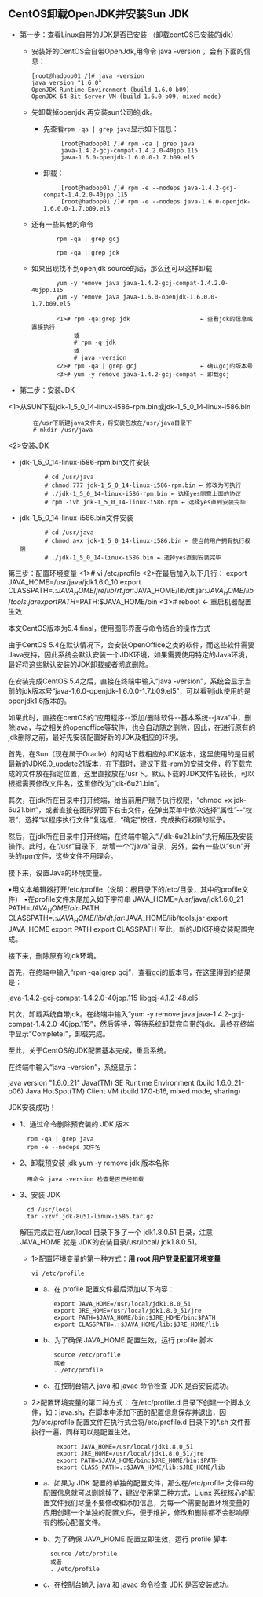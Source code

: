 ## CentOS卸载OpenJDK并安装Sun JDK

* 第一步：查看Linux自带的JDK是否已安装 （卸载centOS已安装的jdk）
   * 安装好的CentOS会自带OpenJdk,用命令 java -version ，会有下面的信息：

         [root@hadoop01 /]# java -version
         java version "1.6.0"
         OpenJDK Runtime Environment (build 1.6.0-b09)
         OpenJDK 64-Bit Server VM (build 1.6.0-b09, mixed mode)

   * 先卸载掉openjdk,再安装sun公司的jdk。
     * 先查看` rpm -qa | grep java `显示如下信息：
     
                [root@hadoop01 /]# rpm -qa | grep java
                java-1.4.2-gcj-compat-1.4.2.0-40jpp.115
                java-1.6.0-openjdk-1.6.0.0-1.7.b09.el5

     * 卸载：

                [root@hadoop01 /]# rpm -e --nodeps java-1.4.2-gcj-compat-1.4.2.0-40jpp.115
                [root@hadoop01 /]# rpm -e --nodeps java-1.6.0-openjdk-1.6.0.0-1.7.b09.el5

   * 还有一些其他的命令

                rpm -qa | grep gcj

                rpm -qa | grep jdk

   * 如果出现找不到openjdk source的话，那么还可以这样卸载

                yum -y remove java java-1.4.2-gcj-compat-1.4.2.0-40jpp.115
                yum -y remove java java-1.6.0-openjdk-1.6.0.0-1.7.b09.el5

                <1># rpm -qa|grep jdk                    ← 查看jdk的信息或直接执行 
                     或 
                     # rpm -q jdk 
                     或 
                     # java -version 
                <2># rpm -qa | grep gcj                  ← 确认gcj的版本号 
                <3># yum -y remove java-1.4.2-gcj-compat ← 卸载gcj 

* 第二步：安装JDK 

<1>从SUN下载jdk-1_5_0_14-linux-i586-rpm.bin或jdk-1_5_0_14-linux-i586.bin 

           在/usr下新建java文件夹，将安装包放在/usr/java目录下 
           # mkdir /usr/java 
   
<2>安装JDK  

   * jdk-1_5_0_14-linux-i586-rpm.bin文件安装 

                # cd /usr/java 
                # chmod 777 jdk-1_5_0_14-linux-i586-rpm.bin ← 修改为可执行 
                # ./jdk-1_5_0_14-linux-i586-rpm.bin ← 选择yes同意上面的协议 
                # rpm -ivh jdk-1_5_0_14-linux-i586.rpm ← 选择yes直到安装完毕 

   * jdk-1_5_0_14-linux-i586.bin文件安装 

                # cd /usr/java 
                # chmod a+x jdk-1_5_0_14-linux-i586.bin ← 使当前用户拥有执行权限 
                # ./jdk-1_5_0_14-linux-i586.bin ← 选择yes直到安装完毕 

第三步：配置环境变量 
<1># vi /etc/profile 
<2>在最后加入以下几行： 
export JAVA_HOME=/usr/java/jdk1.6.0_10 
export CLASSPATH=.:$JAVA_HOME/jre/lib/rt.jar:$JAVA_HOME/lib/dt.jar:$JAVA_HOME/lib/tools.jar 
export PATH=$PATH:$JAVA_HOME/bin 
<3># reboot ← 重启机器配置生效

本文CentOS版本为5.4 final，使用图形界面与命令结合的操作方式

由于CentOS 5.4在默认情况下，会安装OpenOffice之类的软件，而这些软件需要Java支持，因此系统会默认安装一个JDK环境，如果需要使用特定的Java环境，最好将这些默认安装的JDK卸载或者彻底删除。

在安装完成CentOS 5.4之后，直接在终端中输入“java -version”，系统会显示当前的jdk版本号“java-1.6.0-openjdk-1.6.0.0-1.7.b09.el5”，可以看到jdk使用的是openjdk1.6版本的。

如果此时，直接在centOS的“应用程序--添加/删除软件--基本系统--java”中，删除java，与之相关的openoffice等软件，也会自动随之删除，因此，在进行原有的jdk删除之前，最好先安装配置好新的JDK及相应的环境。

首先，在Sun（现在属于Oracle）的网站下载相应的JDK版本，这里使用的是目前最新的JDK6.0_update21版本，在下载时，建议下载-rpm的安装文件，将下载完成的文件放在指定位置，这里直接放在/usr下。默认下载的JDK文件名较长，可以根据需要修改文件名，这里修改为“jdk-6u21.bin”。

其次，在jdk所在目录中打开终端，给当前用户赋予执行权限，“chmod +x jdk-6u21.bin”，或者直接在图形界面下右击文件，在弹出菜单中依次选择“属性”--“权限”，选择“以程序执行文件”复选框，“确定”按钮，完成执行权限的赋予。

然后，在jdk所在目录中打开终端，在终端中输入“./jdk-6u21.bin”执行解压及安装操作。此时，在“/usr”目录下，新增一个“/java”目录，另外，会有一些以“sun”开头的rpm文件，这些文件不用理会。

接下来，设置Java的环境变量。

•用文本编辑器打开/etc/profile（说明：根目录下的/etc/目录，其中的profile文件）
•在profile文件末尾加入如下字符串
JAVA_HOME=/usr/java/jdk1.6.0_21
PATH=$JAVA_HOME/bin:$PATH
CLASSPATH=.:$JAVA_HOME/lib/dt.jar:$JAVA_HOME/lib/tools.jar
export JAVA_HOME
export PATH
export CLASSPATH
至此，新的JDK环境安装配置完成。

接下来，删除原有的jdk环境。

首先，在终端中输入“rpm -qa|grep gcj”，查看gcj的版本号，在这里得到的结果是：

java-1.4.2-gcj-compat-1.4.2.0-40jpp.115
libgcj-4.1.2-48.el5

其次，卸载系统自带jdk。在终端中输入“yum -y remove java java-1.4.2-gcj-compat-1.4.2.0-40jpp.115”，然后等待，等待系统卸载完自带的jdk。最终在终端中显示“Complete!”，卸载完成。

至此，关于CentOS的JDK配置基本完成，重启系统。

在终端中输入“java -version”，系统显示：

java version "1.6.0_21"
Java(TM) SE Runtime Environment (build 1.6.0_21-b06)
Java HotSpot(TM) Client VM (build 17.0-b16, mixed mode, sharing)

JDK安装成功！


* 1、通过命令删除预安装的 JDK 版本

        rpm -qa | grep java
        rpm -e --nodeps 文件名

* 2、卸载预安装 jdk yum -y remove jdk 版本名称

        用命令 java -version 检查是否已经卸载
 
* 3、安装 JDK

        cd /usr/local
        tar -xzvf jdk-8u51-linux-i586.tar.gz

     解压完成后在/usr/local 目录下多了一个 jdk1.8.0.51 目录，注意 JAVA_HOME 就是 JDK的安装目录/usr/local/ jdk1.8.0.51。

  * 1>配置环境变量的第一种方式：**用 root 用户登录配置环境变量**
  
        vi /etc/profile

       * a、在 profile 配置文件最后添加以下内容：

                export JAVA_HOME=/usr/local/jdk1.8.0_51
                export JRE_HOME=/usr/local/jdk1.8.0_51/jre
                export PATH=$JAVA_HOME/bin:$JRE_HOME/bin:$PATH
                export CLASSPATH=.:$JAVA_HOME/lib:$JRE_HOME/lib

       * b、为了确保 JAVA_HOME 配置生效，运行 profile 脚本
        
                source /etc/profile
                或者
                . /etc/profile

       * c、在控制台输入 java 和 javac 命令检查 JDK 是否安装成功。
        
   * 2>配置环境变量的第二种方式：
        在/etc/profile.d 目录下创建一个脚本文件，如：java.sh，在脚本中添加下面的配置信息保存并退出，因为/etc/profile 配置文件在执行式会将/etc/profile.d 目录下的*.sh 文件都执行一遍，同样可以是配置生效。
        
                export JAVA_HOME=/usr/local/jdk1.8.0_51
                export JRE_HOME=/usr/local/jdk1.8.0_51/jre
                export PATH=$JAVA_HOME/bin:$JRE_HOME/bin:$PATH
                export CLASS_PATH=.:$JAVA_HOME/lib:$JRE_HOME/lib

        * a、如果为 JDK 配置的单独的配置文件，那么在/etc/profile 文件中的配置信息就可以删除掉了，建议使用第二种方式，Liunx 系统核心的配置文件我们尽量不要修改和添加信息，为每一个需要配置环境变量的应用创建一个单独的配置文件，便于维护，修改和删除都不会影响原有的核心配置文件。
        
        * b、为了确保 JAVA_HOME 配置立即生效，运行 profile 脚本
        
                source /etc/profile
                或者
                . /etc/profile
                
        * c、在控制台输入 java 和 javac 命令检查 JDK 是否安装成功。

